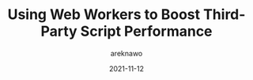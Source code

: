 ---
author: areknawo
date: 2021-11-12
permalink: false
publisher: logrocket
tags:
  - web-workers
  - javascript
  - performance
target_url: https://blog.logrocket.com/using-web-workers-boost-third-party-script-performance/
title: Using Web Workers to Boost Third-Party Script Performance
---